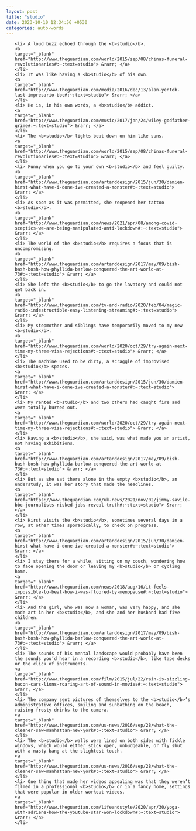 ```yaml
---
layout: post
title: "studio"
date: 2023-10-10 12:34:56 +0530
categories: auto-words
---
```

<ol>

    <li> A loud buzz echoed through the <b>studio</b>.
    <a 
    target="_blank" 
    href="http://www.theguardian.com/world/2015/sep/08/chinas-funeral-revolutionaries#:~:text=studio"> &rarr; </a>
    </li>
    <li> It was like having a <b>studio</b> of his own.
    <a 
    target="_blank" 
    href="http://www.theguardian.com/media/2016/dec/13/alan-yentob-last-impresario-bbc#:~:text=studio"> &rarr; </a>
    </li>
    <li> He is, in his own words, a <b>studio</b> addict.
    <a 
    target="_blank" 
    href="http://www.theguardian.com/music/2017/jan/24/wiley-godfather-grime#:~:text=studio"> &rarr; </a>
    </li>
    <li> The <b>studio</b> lights beat down on him like suns.
    <a 
    target="_blank" 
    href="http://www.theguardian.com/world/2015/sep/08/chinas-funeral-revolutionaries#:~:text=studio"> &rarr; </a>
    </li>
    <li> Funny when you go to your own <b>studio</b> and feel guilty.
    <a 
    target="_blank" 
    href="http://www.theguardian.com/artanddesign/2015/jun/30/damien-hirst-what-have-i-done-ive-created-a-monster#:~:text=studio"> &rarr; </a>
    </li>
    <li> As soon as it was permitted, she reopened her tattoo <b>studio</b>.
    <a 
    target="_blank" 
    href="http://www.theguardian.com/news/2021/apr/08/among-covid-sceptics-we-are-being-manipulated-anti-lockdown#:~:text=studio"> &rarr; </a>
    </li>
    <li> The world of the <b>studio</b> requires a focus that is uncompromising.
    <a 
    target="_blank" 
    href="http://www.theguardian.com/artanddesign/2017/may/09/bish-bash-bosh-how-phyllida-barlow-conquered-the-art-world-at-73#:~:text=studio"> &rarr; </a>
    </li>
    <li> She left the <b>studio</b> to go the lavatory and could not get back in.
    <a 
    target="_blank" 
    href="http://www.theguardian.com/tv-and-radio/2020/feb/04/magic-radio-indestructible-easy-listening-streaming#:~:text=studio"> &rarr; </a>
    </li>
    <li> My stepmother and siblings have temporarily moved to my new <b>studio</b>.
    <a 
    target="_blank" 
    href="http://www.theguardian.com/world/2020/oct/29/try-again-next-time-my-three-visa-rejections#:~:text=studio"> &rarr; </a>
    </li>
    <li> The machine used to be dirty, a scraggle of improvised <b>studio</b> spaces.
    <a 
    target="_blank" 
    href="http://www.theguardian.com/artanddesign/2015/jun/30/damien-hirst-what-have-i-done-ive-created-a-monster#:~:text=studio"> &rarr; </a>
    </li>
    <li> My rented <b>studio</b> and two others had caught fire and were totally burned out.
    <a 
    target="_blank" 
    href="http://www.theguardian.com/world/2020/oct/29/try-again-next-time-my-three-visa-rejections#:~:text=studio"> &rarr; </a>
    </li>
    <li> Having a <b>studio</b>, she said, was what made you an artist, not having exhibitions.
    <a 
    target="_blank" 
    href="http://www.theguardian.com/artanddesign/2017/may/09/bish-bash-bosh-how-phyllida-barlow-conquered-the-art-world-at-73#:~:text=studio"> &rarr; </a>
    </li>
    <li> But as she sat there alone in the empty <b>studio</b>, an understudy, it was her story that made the headlines.
    <a 
    target="_blank" 
    href="https://www.theguardian.com/uk-news/2021/nov/02/jimmy-savile-bbc-journalists-risked-jobs-reveal-truth#:~:text=studio"> &rarr; </a>
    </li>
    <li> Hirst visits the <b>studio</b>, sometimes several days in a row, at other times sporadically, to check on progress.
    <a 
    target="_blank" 
    href="http://www.theguardian.com/artanddesign/2015/jun/30/damien-hirst-what-have-i-done-ive-created-a-monster#:~:text=studio"> &rarr; </a>
    </li>
    <li> I stay there for a while, sitting on my couch, wondering how to face opening the door or leaving my <b>studio</b> or cycling home.
    <a 
    target="_blank" 
    href="http://www.theguardian.com/news/2018/aug/16/it-feels-impossible-to-beat-how-i-was-floored-by-menopause#:~:text=studio"> &rarr; </a>
    </li>
    <li> And the girl, who was now a woman, was very happy, and she made art in her <b>studio</b>, and she and her husband had five children.
    <a 
    target="_blank" 
    href="http://www.theguardian.com/artanddesign/2017/may/09/bish-bash-bosh-how-phyllida-barlow-conquered-the-art-world-at-73#:~:text=studio"> &rarr; </a>
    </li>
    <li> The sounds of his mental landscape would probably have been the sounds you’d hear in a recording <b>studio</b>, like tape decks or the click of instruments.
    <a 
    target="_blank" 
    href="http://www.theguardian.com/film/2015/jul/22/rain-is-sizzling-bacon-cars-lions-roaring-art-of-sound-in-movies#:~:text=studio"> &rarr; </a>
    </li>
    <li> The company sent pictures of themselves to the <b>studio</b>’s administrative offices, smiling and sunbathing on the beach, raising frosty drinks to the camera.
    <a 
    target="_blank" 
    href="http://www.theguardian.com/us-news/2016/sep/28/what-the-cleaner-saw-manhattan-new-york#:~:text=studio"> &rarr; </a>
    </li>
    <li> The <b>studio</b> walls were lined on both sides with fickle windows, which would either stick open, unbudgeable, or fly shut with a nasty bang at the slightest touch.
    <a 
    target="_blank" 
    href="http://www.theguardian.com/us-news/2016/sep/28/what-the-cleaner-saw-manhattan-new-york#:~:text=studio"> &rarr; </a>
    </li>
    <li> One thing that made her videos appealing was that they weren’t filmed in a professional <b>studio</b> or in a fancy home, settings that were popular in older workout videos.
    <a 
    target="_blank" 
    href="http://www.theguardian.com/lifeandstyle/2020/apr/30/yoga-with-adriene-how-the-youtube-star-won-lockdown#:~:text=studio"> &rarr; </a>
    </li>